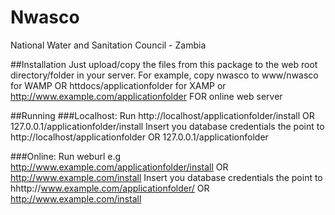 # Nwasco
National Water and Sanitation Council - Zambia

##Installation
Just upload/copy the files from this package to the web root directory/folder in your
server.  For example, copy nwasco to www/nwasco for WAMP OR httdocs/applicationfolder for XAMP or http://www.example.com/applicationfolder FOR online web server

##Running
###Localhost: 
Run http://localhost/applicationfolder/install OR 127.0.0.1/applicationfolder/install
Insert you database credentials the point to http://localhost/applicationfolder OR 127.0.0.1/applicationfolder

###Online:
Run weburl e.g http://www.example.com/applicationfolder/install OR http://www.example.com/install
Insert you database credentials the point to hhttp://www.example.com/applicationfolder/ OR http://www.example.com/install
